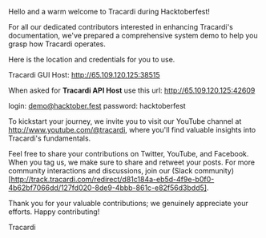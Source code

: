 Hello and a warm welcome to Tracardi during Hacktoberfest!

For all our dedicated contributors interested in enhancing Tracardi's documentation, we've prepared a comprehensive
system demo to help you grasp how Tracardi operates. 

Here is the location and credentials for you to use. 

Tracardi GUI Host: http://65.109.120.125:38515

When asked for __Tracardi API Host__ use this url: http://65.109.120.125:42609

login: demo@hacktober.fest
password: hacktoberfest


To kickstart your journey, we invite you to visit our YouTube channel
at http://www.youtube.com/@tracardi, where you'll find valuable insights into Tracardi's fundamentals.

Feel free to share your contributions on Twitter, YouTube, and Facebook. When you tag us, we make sure to share and
retweet your posts. For more community interactions and discussions, join our (Slack community)[http://track.tracardi.com/redirect/d81c184a-eb5d-4f9e-b0f0-4b62bf7066dd/127fd020-8de9-4bbb-861c-e82f56d3bdd5].


Thank you for your valuable contributions; we genuinely appreciate your efforts. Happy contributing!

Tracardi
